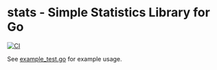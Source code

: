 # stats - Simple Statistics Library for Go
[![CI](https://github.com/tebeka/stats/actions/workflows/go.yml/badge.svg)](https://github.com/tebeka/stats/actions/workflows/go.yml)

See [example_test.go](example_test.go) for example usage.
